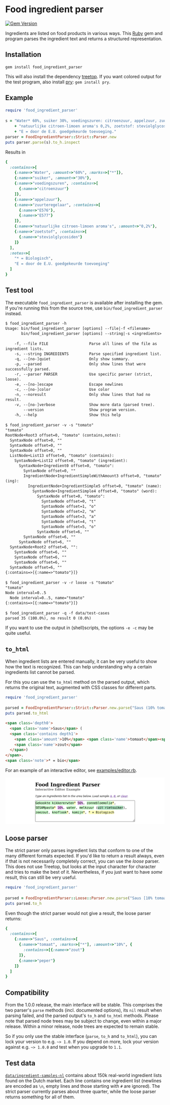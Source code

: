 # Food ingredient parser

[![Gem Version](https://badge.fury.io/rb/food_ingredient_parser.svg)](https://rubygems.org/gems/food_ingredient_parser)

Ingredients are listed on food products in various ways. This [Ruby](https://www.ruby-lang.org/)
gem and program parses the ingredient text and returns a structured representation.

## Installation

```
gem install food_ingredient_parser
```

This will also install the dependency [treetop](http://cjheath.github.io/treetop).
If you want colored output for the test program, also install [pry](http://pryrepl.org/): `gem install pry`.

## Example

```ruby
require 'food_ingredient_parser'

s = "Water* 60%, suiker 30%, voedingszuren: citroenzuur, appelzuur, zuurteregelaar: E576/E577, " \
    + "natuurlijke citroen-limoen aroma's 0,2%, zoetstof: steviolglycosiden, * = Biologisch. " \
    + "E = door de E.U. goedgekeurde toevoeging."
parser = FoodIngredientParser::Strict::Parser.new
puts parser.parse(s).to_h.inspect
```
Results in
```ruby
{
  :contains=>[
    {:name=>"Water", :amount=>"60%", :marks=>["*"]},
    {:name=>"suiker", :amount=>"30%"},
    {:name=>"voedingszuren", :contains=>[
      {:name=>"citroenzuur"}
    ]},
    {:name=>"appelzuur"},
    {:name=>"zuurteregelaar", :contains=>[
      {:name=>"E576"},
      {:name=>"E577"}
    ]},
    {:name=>"natuurlijke citroen-limoen aroma's", :amount=>"0,2%"},
    {:name=>"zoetstof", :contains=>[
      {:name=>"steviolglycosiden"}
    ]}
  ],
  :notes=>[
    "* = Biologisch",
    "E = door de E.U. goedgekeurde toevoeging"
  ]
}
```

## Test tool

The executable `food_ingredient_parser` is available after installing the gem. If you're
running this from the source tree, use `bin/food_ingredient_parser` instead.

```
$ food_ingredient_parser -h
Usage: bin/food_ingredient_parser [options] --file|-f <filename>
       bin/food_ingredient_parser [options] --string|-s <ingredients>

    -f, --file FILE                  Parse all lines of the file as ingredient lists.
    -s, --string INGREDIENTS         Parse specified ingredient list.
    -q, --[no-]quiet                 Only show summary.
    -p, --parsed                     Only show lines that were successfully parsed.
    -r, --parser PARSER              Use specific parser (strict, loose).
    -e, --[no-]escape                Escape newlines
    -c, --[no-]color                 Use color
    -n, --noresult                   Only show lines that had no result.
    -v, --[no-]verbose               Show more data (parsed tree).
        --version                    Show program version.
    -h, --help                       Show this help

$ food_ingredient_parser -v -s "tomato"
"tomato"
RootNode+Root3 offset=0, "tomato" (contains,notes):
  SyntaxNode offset=0, ""
  SyntaxNode offset=0, ""
  SyntaxNode offset=0, ""
  ListNode+List13 offset=0, "tomato" (contains):
    SyntaxNode+List12 offset=0, "tomato" (ingredient):
      SyntaxNode+Ingredient0 offset=0, "tomato":
        SyntaxNode offset=0, ""
        IngredientNode+IngredientSimpleWithAmount3 offset=0, "tomato" (ing):
          IngredientNode+IngredientSimple5 offset=0, "tomato" (name):
            SyntaxNode+IngredientSimple4 offset=0, "tomato" (word):
              SyntaxNode offset=0, "tomato":
                SyntaxNode offset=0, "t"
                SyntaxNode offset=1, "o"
                SyntaxNode offset=2, "m"
                SyntaxNode offset=3, "a"
                SyntaxNode offset=4, "t"
                SyntaxNode offset=5, "o"
              SyntaxNode offset=6, ""
        SyntaxNode offset=6, ""
      SyntaxNode offset=6, ""
  SyntaxNode+Root2 offset=6, "":
    SyntaxNode offset=6, ""
    SyntaxNode offset=6, ""
    SyntaxNode offset=6, ""
  SyntaxNode offset=6, ""
{:contains=>[{:name=>"tomato"}]}

$ food_ingredient_parser -v -r loose -s "tomato"
"tomato"
Node interval=0..5
  Node interval=0..5, name="tomato"
{:contains=>[{:name=>"tomato"}]}

$ food_ingredient_parser -q -f data/test-cases
parsed 35 (100.0%), no result 0 (0.0%)
```

If you want to use the output in (shell)scripts, the options `-e -c` may be quite useful.

## `to_html`

When ingredient lists are entered manually, it can be very useful to show how the text is
recognized. This can help understanding why a certain ingredients list cannot be parsed.

For this you can use the `to_html` method on the parsed output, which returns the original
text, augmented with CSS classes for different parts.

```ruby
require 'food_ingredient_parser'

parsed = FoodIngredientParser::Strict::Parser.new.parse("Saus (10% tomaat*, zout). * = bio")
puts parsed.to_html
```

```html
<span class='depth0'>
  <span class='name'>Saus</span> (
  <span class='contains depth1'>
    <span class='amount'>10%</span> <span class='name'>tomaat</span><span class='mark'>*</span>,
    <span class='name'>zout</span>
  </span>)
</span>.
<span class='note'>* = bio</span>
```

For an example of an interactive editor, see [examples/editor.rb](examples/editor.rb).

![editor example screenshot](examples/editor-screenshot.png)

## Loose parser

The strict parser only parses ingredient lists that conform to one of the many different
formats expected. If you'd like to return a result always, even if that is not necessarily
completely correct, you can use the _loose_ parser. This does not use Treetop, but looks
at the input character for character and tries to make the best of it. Nevertheless, if you
just want to have _some_ result, this can still be very useful.

```ruby
require 'food_ingredient_parser'

parsed = FoodIngredientParser::Loose::Parser.new.parse("Saus [10% tomaat*, (zout); peper.")
puts parsed.to_h
```

Even though the strict parser would not give a result, the loose parser returns:
```ruby
{
  :contains=>[
    {:name=>"Saus", :contains=>[
      {:name=>"tomaat", :marks=>["*"], :amount=>"10%", {
        :contains=>[{:name=>"zout"}
      ]},
      {:name=>"peper"}
    ]}
  ]
}
```

## Compatibility

From the 1.0.0 release, the main interface will be stable. This comprises the two parser's `parse`
methods (incl. documented options), its `nil` result when parsing failed, and the parsed output's
`to_h` and `to_html` methods. Please note that parsed node trees may be subject to change, even within
a major release. Within a minor release, node trees are expected to remain stable.

So if you only use the stable interface (`parse`, `to_h` and `to_html`), you can lock your version
to e.g. `~> 1.0`. If you depend on more, lock your version against e.g. `~> 1.0.0` and test when you
upgrade to `1.1`.

## Test data

[`data/ingredient-samples-nl`](data/ingredient-samples-nl) contains about 150k
real-world ingredient lists found on the Dutch market. Each line contains one ingredient
list (newlines are encoded as `\n`, empty lines and those starting with `#` are ignored).
The strict parser currently parses about three quarter, while the loose parser returns
something for all of them.

